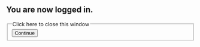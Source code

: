 ## You are now logged in.

<form data-autosubmit="3">
  <fieldset>
    <legend>Click here to close this window</legend>
    <button type="submit">Continue</button>
  </fieldset>
</form>
